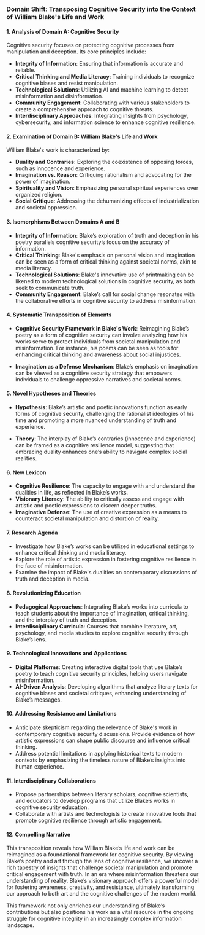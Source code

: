 ### Domain Shift: Transposing Cognitive Security into the Context of William Blake's Life and Work

#### 1. Analysis of Domain A: Cognitive Security
Cognitive security focuses on protecting cognitive processes from manipulation and deception. Its core principles include:

- **Integrity of Information**: Ensuring that information is accurate and reliable.
- **Critical Thinking and Media Literacy**: Training individuals to recognize cognitive biases and resist manipulation.
- **Technological Solutions**: Utilizing AI and machine learning to detect misinformation and disinformation.
- **Community Engagement**: Collaborating with various stakeholders to create a comprehensive approach to cognitive threats.
- **Interdisciplinary Approaches**: Integrating insights from psychology, cybersecurity, and information science to enhance cognitive resilience.

#### 2. Examination of Domain B: William Blake's Life and Work
William Blake's work is characterized by:

- **Duality and Contraries**: Exploring the coexistence of opposing forces, such as innocence and experience.
- **Imagination vs. Reason**: Critiquing rationalism and advocating for the power of imagination.
- **Spirituality and Vision**: Emphasizing personal spiritual experiences over organized religion.
- **Social Critique**: Addressing the dehumanizing effects of industrialization and societal oppression.

#### 3. Isomorphisms Between Domains A and B
- **Integrity of Information**: Blake’s exploration of truth and deception in his poetry parallels cognitive security’s focus on the accuracy of information.
- **Critical Thinking**: Blake's emphasis on personal vision and imagination can be seen as a form of critical thinking against societal norms, akin to media literacy.
- **Technological Solutions**: Blake's innovative use of printmaking can be likened to modern technological solutions in cognitive security, as both seek to communicate truth.
- **Community Engagement**: Blake’s call for social change resonates with the collaborative efforts in cognitive security to address misinformation.

#### 4. Systematic Transposition of Elements
- **Cognitive Security Framework in Blake's Work**: Reimagining Blake’s poetry as a form of cognitive security can involve analyzing how his works serve to protect individuals from societal manipulation and misinformation. For instance, his poems can be seen as tools for enhancing critical thinking and awareness about social injustices.
  
- **Imagination as a Defense Mechanism**: Blake’s emphasis on imagination can be viewed as a cognitive security strategy that empowers individuals to challenge oppressive narratives and societal norms.

#### 5. Novel Hypotheses and Theories
- **Hypothesis**: Blake’s artistic and poetic innovations function as early forms of cognitive security, challenging the rationalist ideologies of his time and promoting a more nuanced understanding of truth and experience.
  
- **Theory**: The interplay of Blake’s contraries (innocence and experience) can be framed as a cognitive resilience model, suggesting that embracing duality enhances one’s ability to navigate complex social realities.

#### 6. New Lexicon
- **Cognitive Resilience**: The capacity to engage with and understand the dualities in life, as reflected in Blake’s works.
- **Visionary Literacy**: The ability to critically assess and engage with artistic and poetic expressions to discern deeper truths.
- **Imaginative Defense**: The use of creative expression as a means to counteract societal manipulation and distortion of reality.

#### 7. Research Agenda
- Investigate how Blake’s works can be utilized in educational settings to enhance critical thinking and media literacy.
- Explore the role of artistic expression in fostering cognitive resilience in the face of misinformation.
- Examine the impact of Blake's dualities on contemporary discussions of truth and deception in media.

#### 8. Revolutionizing Education
- **Pedagogical Approaches**: Integrating Blake’s works into curricula to teach students about the importance of imagination, critical thinking, and the interplay of truth and deception.
- **Interdisciplinary Curricula**: Courses that combine literature, art, psychology, and media studies to explore cognitive security through Blake’s lens.

#### 9. Technological Innovations and Applications
- **Digital Platforms**: Creating interactive digital tools that use Blake’s poetry to teach cognitive security principles, helping users navigate misinformation.
- **AI-Driven Analysis**: Developing algorithms that analyze literary texts for cognitive biases and societal critiques, enhancing understanding of Blake’s messages.

#### 10. Addressing Resistance and Limitations
- Anticipate skepticism regarding the relevance of Blake's work in contemporary cognitive security discussions. Provide evidence of how artistic expressions can shape public discourse and influence critical thinking.
- Address potential limitations in applying historical texts to modern contexts by emphasizing the timeless nature of Blake’s insights into human experience.

#### 11. Interdisciplinary Collaborations
- Propose partnerships between literary scholars, cognitive scientists, and educators to develop programs that utilize Blake’s works in cognitive security education.
- Collaborate with artists and technologists to create innovative tools that promote cognitive resilience through artistic engagement.

#### 12. Compelling Narrative
This transposition reveals how William Blake’s life and work can be reimagined as a foundational framework for cognitive security. By viewing Blake’s poetry and art through the lens of cognitive resilience, we uncover a rich tapestry of insights that challenge societal manipulation and promote critical engagement with truth. In an era where misinformation threatens our understanding of reality, Blake’s visionary approach offers a powerful model for fostering awareness, creativity, and resistance, ultimately transforming our approach to both art and the cognitive challenges of the modern world. 

This framework not only enriches our understanding of Blake’s contributions but also positions his work as a vital resource in the ongoing struggle for cognitive integrity in an increasingly complex information landscape.